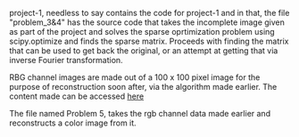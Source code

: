 project-1, needless to say contains the code for project-1 and in that, the file "problem_3&4" has the source code that takes the incomplete image given as part of the project and solves the sparse oprtimization problem using scipy.optimize and finds the sparse matrix.
Proceeds with finding the matrix that can be used to get back the original, or an attempt at getting that via inverse Fourier transformation.

RBG channel images are made out of a 100 x 100 pixel image for the purpose of reconstruction soon after, via the algorithm made earlier.
The content made can be accessed [here](https://drive.google.com/drive/u/1/folders/1sETCN0vasFGGWXO63an9JtbTjfZRZzgF)

The file named Problem 5, takes the rgb channel data made earlier and reconstructs a color image from it.
